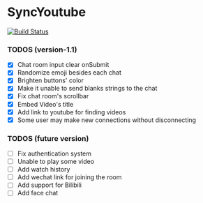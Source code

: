 # SyncYoutube

[![Build Status](https://travis-ci.org/xcwisc/Docker-microservices-practice.svg?branch=master)](https://travis-ci.com/xcwisc/Docker-microservices-practice)

### TODOS (version-1.1)
- [x] Chat room input clear onSubmit
- [x] Randomize emoji besides each chat
- [x] Brighten buttons' color
- [x] Make it unable to send blanks strings to the chat
- [x] Fix chat room's scrollbar
- [x] Embed Video's title
- [x] Add link to youtube for finding videos
- [x] Some user may make new connections without disconnecting

### TODOS (future version)
- [ ] Fix authentication system
- [ ] Unable to play some video
- [ ] Add watch history
- [ ] Add wechat link for joining the room
- [ ] Add support for Bilibili
- [ ] Add face chat
